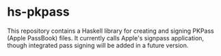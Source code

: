 hs-pkpass
=========

This repository contains a Haskell library for creating and signing PKPass (Apple PassBook) files. It currently calls Apple's signpass application, though integrated pass signing will be added in a future version.